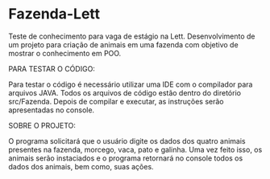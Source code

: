 # Fazenda-Lett
Teste de conhecimento para vaga de estágio na Lett. Desenvolvimento de um projeto para criação de animais em uma fazenda com objetivo de mostrar o conhecimento em POO.

PARA TESTAR O CÓDIGO:

Para testar o código é necessário utilizar uma IDE com o compilador para arquivos JAVA. Todos os arquivos de código estão dentro do diretório src/Fazenda. Depois de compilar e executar, as instruções serão apresentadas no console.

SOBRE O PROJETO:

O programa solicitará que o usuário digite os dados dos quatro animais presentes na fazenda, morcego, vaca, pato e galinha. Uma vez feito isso, os animais serão instaciados e o programa retornará no console todos os dados dos animais, bem como, suas ações.

